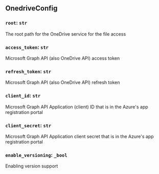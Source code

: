## OnedriveConfig

### `root`: `str`

The root path for the OneDrive service for the file access

### `access_token`: `str`

Microsoft Graph API (also OneDrive API) access token

### `refresh_token`: `str`

Microsoft Graph API (also OneDrive API) refresh token

### `client_id`: `str`

Microsoft Graph API Application (client) ID that is in the Azure's app registration portal

### `client_secret`: `str`

Microsoft Graph API Application client secret that is in the Azure's app registration portal

### `enable_versioning`: `_bool`

Enabling version support

